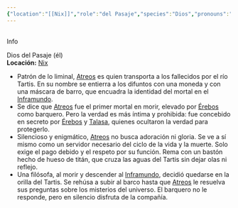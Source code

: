 ```yaml
---
{"location":"[[Nix]]","role":"del Pasaje","species":"Dios","pronouns":"él","reference":"","image":"","description":"Dios del Pasaje (él)","statblock":"","patron":"","type":"Personas","dg-publish":true,"dg-publish-dm":true,"dg-path":"Dioses/Atreos.md","permalink":"/dioses/atreos/","dgPassFrontmatter":true}
---
```


<p><span><div data-callout-metadata="" data-callout-fold="" data-callout="info" class="callout node-insert-event"><div class="callout-title" dir="auto"><div class="callout-icon"><svg width="16" height="16"></svg></div><div class="callout-title-inner">Info</div></div><div class="callout-content">
<p dir="auto"> Dios del Pasaje (él)<br>
<strong>Locación:</strong> <a data-tooltip-position="top" aria-label="Lugares/Nix.md" data-href="Lugares/Nix.md" href="Lugares/Nix.md" class="internal-link" target="_blank" rel="noopener nofollow">Nix</a></p>
</div></div></span></p><p><ul class="dataview dataview-ul dataview-result-list-root-ul"><li class="dataview-result-list-li"><span>Patrón de lo liminal, <a data-tooltip-position="top" aria-label="Personas/Atreos" data-href="Personas/Atreos" href="Personas/Atreos" class="internal-link" target="_blank" rel="noopener nofollow">Atreos</a> es quien transporta a los fallecidos por el río Tartis. En su nombre se entierra a los difuntos con una moneda y con una máscara de barro, que encuadra la identidad del mortal en el <a data-tooltip-position="top" aria-label="Lugares/Inframundo" data-href="Lugares/Inframundo" href="Lugares/Inframundo" class="internal-link" target="_blank" rel="noopener nofollow">Inframundo</a>.</span></li><li class="dataview-result-list-li"><span>Se dice que <a data-tooltip-position="top" aria-label="Personas/Atreos" data-href="Personas/Atreos" href="Personas/Atreos" class="internal-link" target="_blank" rel="noopener nofollow">Atreos</a> fue el primer mortal en morir, elevado por <a data-tooltip-position="top" aria-label="Personas/Érebos" data-href="Personas/Érebos" href="Personas/Érebos" class="internal-link" target="_blank" rel="noopener nofollow">Érebos</a> como barquero. Pero la verdad es más íntima y prohibida: fue concebido en secreto por <a data-tooltip-position="top" aria-label="Personas/Érebos" data-href="Personas/Érebos" href="Personas/Érebos" class="internal-link" target="_blank" rel="noopener nofollow">Érebos</a> y <a data-tooltip-position="top" aria-label="Personas/Talasa" data-href="Personas/Talasa" href="Personas/Talasa" class="internal-link" target="_blank" rel="noopener nofollow">Talasa</a>, quienes ocultaron la verdad para protegerlo.</span></li><li class="dataview-result-list-li"><span>Silencioso y enigmático, <a data-tooltip-position="top" aria-label="Personas/Atreos" data-href="Personas/Atreos" href="Personas/Atreos" class="internal-link" target="_blank" rel="noopener nofollow">Atreos</a> no busca adoración ni gloria. Se ve a sí mismo como un servidor necesario del ciclo de la vida y la muerte. Solo exige el pago debido y el respeto por su función. Rema con un bastón hecho de hueso de titán, que cruza las aguas del Tartis sin dejar olas ni reflejo.</span></li><li class="dataview-result-list-li"><span>Una filósofa, al morir y descender al <a data-tooltip-position="top" aria-label="Lugares/Inframundo" data-href="Lugares/Inframundo" href="Lugares/Inframundo" class="internal-link" target="_blank" rel="noopener nofollow">Inframundo</a>, decidió quedarse en la orilla del Tartis. Se rehúsa a subir al barco hasta que <a data-tooltip-position="top" aria-label="Personas/Atreos" data-href="Personas/Atreos" href="Personas/Atreos" class="internal-link" target="_blank" rel="noopener nofollow">Atreos</a> le resuelva sus preguntas sobre los misterios del universo. El barquero no le responde, pero en silencio disfruta de la compañía.</span></li></ul></p>